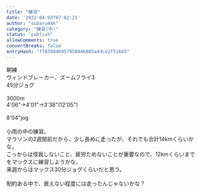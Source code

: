 ```yaml
---
title: "練習"
date: '2022-04-03T07:02:25'
author: "subaru44k"
category: "練習(中)"
status: "publish"
allowComments: true
convertBreaks: false
entryHash: "ff859846957958046805a4dce2f51665"
---
```

朝練<br>
ウィンドブレーカー、ズームフライ3<br>
45分ジョグ<br>
<br>
3000m<br>
4'06"→4'01"→3'38"(12'05")<br>
<br>
8'04"jog<br>
<br>
小雨の中の練習。<br>
マラソンの2週間前だから、少し長めに走ったが、それでも合計14kmくらいかな。<br>
こっからは怪我しないこと、疲労ためないことが重要なので、12kmくらいまでをマックスに練習しようかな。<br>
来週からはマックス30分ジョグくらいだと思う。<br>
<br>
制約ある中で、衰えない程度には走ったんじゃないかな？
